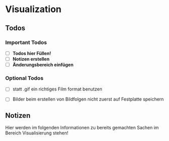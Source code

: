 # Visualization

## Todos

### Important Todos
* [ ] **Todos hier Füllen!**
* [ ] **Notizen erstellen**
* [ ] **Änderungsbereich einfügen**

### Optional Todos
* [ ] statt .gif ein richtiges Film format benutzen
* [ ] Bilder beim erstellen von Bildfolgen nicht zuerst auf Festplatte speichern


## Notizen
Hier werden im folgenden Informationen zu bereits gemachten Sachen im Bereich Visualisierung stehen!

